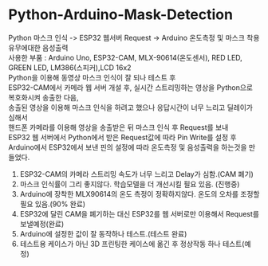 # Python-Arduino-Mask-Detection
Python 마스크 인식 -> ESP32 웹서버 Request -> Arduino 온도측정 및 마스크 착용 유무에대한 음성출력  
사용한 부품 : Arduino Uno, ESP32-CAM, MLX-90614(온도센서), RED LED, GREEN LED, LM386(스피커),LCD 16x2  
Python을 이용해 동영상 마스크 인식이 잘 되나 테스트 후  
ESP32-CAM에서 카메라 웹 서버 개설 후, 실시간 스트리밍하는 영상을 Python으로 복호화시켜 송출한 다음,  
송출된 영상을 이용해 마스크 인식을 하려고 했으나 응답시간이 너무 느리고 딜레이가 심해서  
핸드폰 카메라를 이용해 영상을 송출받은 뒤 마스크 인식 후 Request를 보내  
ESP32 웹 서버에서 Python에서 받은 Request값에 따라 Pin Write를 설정 후  
Arduino에서 ESP32에서 보낸 핀의 설정에 따라 온도측정 및 음성출력을 하는것을 만들었다.  


1. ESP32-CAM의 카메라 스트리밍 속도가 너무 느리고 Delay가 심함.(CAM 폐기)  
2. 마스크 인식률이 그리 좋지않다. 학습모델을 더 개선시킬 필요 있음. (진행중)  
3. Arduino에 장착한 MLX90614의 온도 측정이 정확하지않다. 온도의 오차를 조정할 필요 있음.(90% 완료)  
4. ESP32에 달린 CAM을 폐기하는 대신 ESP32를 웹 서버로만 이용해서 Request를 보낼예정(완료)  
5. Arduino에 설정한 값이 잘 동작하나 테스트.(테스트 완료)  
6. 테스트용 케이스가 아닌 3D 프린팅한 케이스에 옮긴 후 정상작동 하나 테스트(예정)  
